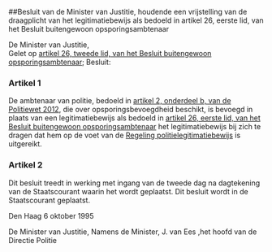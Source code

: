<meta http-equiv='Content-Type' content='text/html; charset=utf-8' />

##Besluit van de Minister van Justitie, houdende een vrijstelling van de draagplicht van het legitimatiebewijs als bedoeld in artikel 26, eerste lid, van het Besluit buitengewoon opsporingsambtenaar 

De Minister van Justitie,  
Gelet op [artikel 26, tweede lid, van het Besluit buitengewoon opsporingsambtenaar](../../../../../AMvB/besluit/buitengewoon/opsporingsambtenaar/BWBR0007013/README.md);
Besluit:     

### Artikel  1  

De ambtenaar van politie, bedoeld in [artikel 2, onderdeel b, van de Politiewet 2012](../../../../../wet/politiewet/2012/BWBR0031788/README.md), die over opsporingsbevoegdheid beschikt, is bevoegd in plaats van een legitimatiebewijs als bedoeld in [artikel 26, eerste lid, van het Besluit buitengewoon opsporingsambtenaar](../../../../../AMvB/besluit/buitengewoon/opsporingsambtenaar/BWBR0007013/README.md) het legitimatiebewijs bij zich te dragen dat hem op de voet van de [Regeling politielegitimatiebewijs](../../../../../ministeriele-regeling/regeling/politielegitimatiebewijs/BWBR0006559/README.md) is uitgereikt.  

### Artikel  2  

Dit besluit treedt in werking met ingang van de tweede dag na dagtekening van de Staatscourant waarin het wordt geplaatst. Dit besluit wordt in de Staatscourant geplaatst. 

Den Haag 
6 oktober 1995    

De 
Minister van Justitie, Namens de Minister, 
J. van  Ees ,het 
hoofd van de Directie Politie     
